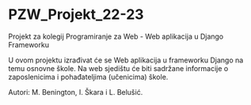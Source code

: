 # PZW_Projekt_22-23
Projekt za kolegij Programiranje za Web - Web aplikacija u Django Frameworku

U ovom projektu izrađivat će se Web aplikacija u frameworku Django na temu osnovne škole. Na web sjedištu će biti sadržane informacije o zaposlenicima i pohađateljima (učenicima) škole. 

Autori: M. Benington, I. Škara i L. Belušić.
